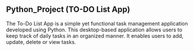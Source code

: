 ## Python_Project (TO-DO List App)
The To-Do List App is a simple yet functional task management application developed using Python. This desktop-based application allows users to keep track of daily tasks in an organized manner. It enables users to add, update, delete or view tasks.
